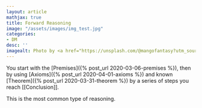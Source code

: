 ```yaml
---
layout: article
mathjax: true
title: Forward Reasoning
image: "/assets/images/img_test.jpg"
categories:
- DM
desc: '' 
imagealt: Photo by <a href="https://unsplash.com/@mangofantasy?utm_source=unsplash&utm_medium=referral&utm_content=creditCopyText">Tim Johnson</a> on <a href="https://unsplash.com/s/photos/logic?utm_source=unsplash&utm_medium=referral&utm_content=creditCopyText">Unsplash</a>
---
```


You start with the [Premises]({% post_url 2020-03-06-premises %}), then by using [Axioms]({% post_url 2020-04-01-axioms %}) and known [Theorem]({% post_url 2020-03-31-theorem %}) by a series of steps you reach [[Conclusion]].

This is the most common type of reasoning.